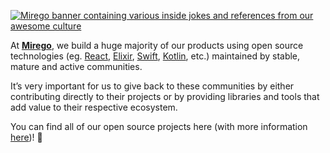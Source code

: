 [![Mirego banner containing various inside jokes and references from our awesome culture](https://user-images.githubusercontent.com/11348/133524879-6f4bc91a-a719-4cf2-a4f0-7058094875bf.jpg)](https://open.mirego.com)

At [**Mirego**](https://www.mirego.com), we build a huge majority of our products using open source technologies (eg. [React](https://github.com/facebook/react), [Elixir](https://github.com/elixir-lang/elixir), [Swift](https://github.com/apple/swift), [Kotlin](https://github.com/JetBrains/kotlin), etc.) maintained by stable, mature and active communities.

It’s very important for us to give back to these communities by either contributing directly to their projects or by providing libraries and tools that add value to their respective ecosystem.

You can find all of our open source projects here (with more information [here](https://open.mirego.com))! 🎉
